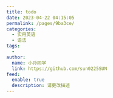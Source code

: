 ```yaml
---
title: todo
date: 2023-04-22 04:15:05
permalink: /pages/9ba3ce/
categories:
  - 实用英语
  - 语法
tags:
  - 
author: 
  name: 小孙同学
  link: https://github.com/sun0225SUN
feed: 
  enable: true
  description: 请更改描述
---
```

